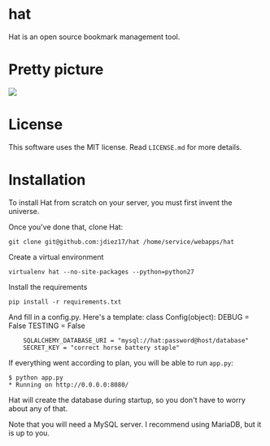 # hat
Hat is an open source bookmark management tool.

# Pretty picture

![](https://mediacru.sh/rE_CwXVyw3Jl.png)

# License

This software uses the MIT license. Read `LICENSE.md` for more details.

# Installation

To install Hat from scratch on your server, you must first invent the universe.

Once you've done that, clone Hat:

    git clone git@github.com:jdiez17/hat /home/service/webapps/hat

Create a virtual environment

    virtualenv hat --no-site-packages --python=python27

Install the requirements

    pip install -r requirements.txt

And fill in a config.py. Here's a template:
    class Config(object):
        DEBUG = False 
        TESTING = False 
        
        SQLALCHEMY_DATABASE_URI = "mysql://hat:password@host/database"
        SECRET_KEY = "correct horse battery staple"

If everything went according to plan, you will be able to run `app.py`:

    $ python app.py 
    * Running on http://0.0.0.0:8080/

Hat will create the database during startup, so you don't have to worry about any of that.

Note that you will need a MySQL server. I recommend using MariaDB, but it is up to you.
